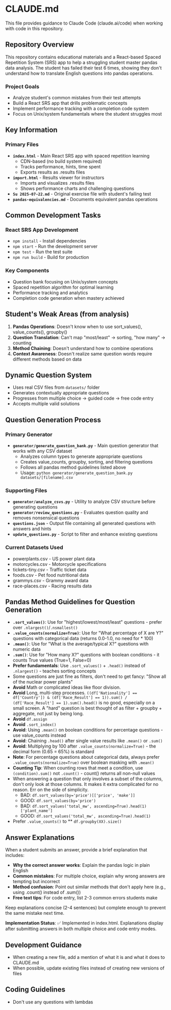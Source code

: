 # CLAUDE.md

This file provides guidance to Claude Code (claude.ai/code) when working with code in this repository.

## Repository Overview

This repository contains educational materials and a React-based Spaced Repetition System (SRS) app to help a struggling student master pandas data analysis. The student has failed their test 6 times, showing they don't understand how to translate English questions into pandas operations.

### Project Goals
- Analyze student's common mistakes from their test attempts
- Build a React SRS app that drills problematic concepts
- Implement performance tracking with a completion code system
- Focus on Unix/system fundamentals where the student struggles most

## Key Information

### Primary Files
- **`index.html`** - Main React SRS app with spaced repetition learning
  - CDN-based (no build system required)
  - Tracks performance, hints, time spent
  - Exports results as .results files
- **`import.html`** - Results viewer for instructors
  - Imports and visualizes .results files
  - Shows performance charts and challenging questions
- **`Su 2025-07-22.md`** - Original exercise file with student's failing test
- **`pandas-equivalencies.md`** - Documents equivalent pandas operations

## Common Development Tasks

### React SRS App Development
- `npm install` - Install dependencies
- `npm start` - Run the development server
- `npm test` - Run the test suite
- `npm run build` - Build for production

### Key Components
- Question bank focusing on Unix/system concepts
- Spaced repetition algorithm for optimal learning
- Performance tracking and analytics
- Completion code generation when mastery achieved

## Student's Weak Areas (from analysis)
1. **Pandas Operations**: Doesn't know when to use sort_values(), value_counts(), groupby()
2. **Question Translation**: Can't map "most/least" → sorting, "how many" → counting
3. **Method Chaining**: Doesn't understand how to combine operations
4. **Context Awareness**: Doesn't realize same question words require different methods based on data

## Dynamic Question System
- Uses real CSV files from `datasets/` folder
- Generates contextually appropriate questions
- Progresses from multiple choice → guided code → free code entry
- Accepts multiple valid solutions

## Question Generation Process

### Primary Generator
- **`generator/generate_question_bank.py`** - Main question generator that works with any CSV dataset
  - Analyzes column types to generate appropriate questions
  - Creates value_counts, groupby, sorting, and filtering questions
  - Follows all pandas method guidelines listed above
  - Usage: `python generator/generate_question_bank.py datasets/[filename].csv`

### Supporting Files
- **`generator/analyze_csvs.py`** - Utility to analyze CSV structure before generating questions
- **`generator/review_questions.py`** - Evaluates question quality and removes nonsensical questions
- **`questions.json`** - Output file containing all generated questions with answers and hints
- **`update_questions.py`** - Script to filter and enhance existing questions

### Current Datasets Used
- powerplants.csv - US power plant data
- motorcycles.csv - Motorcycle specifications  
- tickets-tiny.csv - Traffic ticket data
- foods.csv - Pet food nutritional data
- grammys.csv - Grammy award data
- race-places.csv - Racing results data

## Pandas Method Guidelines for Question Generation
- **`.sort_values()`**: Use for "highest/lowest/most/least" questions - prefer over `.nlargest()`/`.nsmallest()`
- **`.value_counts(normalize=True)`**: Use for "What percentage of X are Y?" questions with categorical data (returns 0.0-1.0, no need for * 100)
- **`.mean()`**: Use for "What is the average/typical X?" questions with numeric data  
- **`.sum()`**: Use for "How many X?" questions with boolean conditions - it counts True values (True=1, False=0)
- **Prefer fundamentals**: Use `.sort_values()` + `.head()` instead of `.nlargest()` - teaches sorting concepts
- Some questions are just fine as filters, don't need to get fancy: "Show all of the nuclear power plants"
- **Avoid** Math or complicated ideas like floor division.
- **Avoid** Long, multi-step processes. `((df['Nationality'] == df['Country']) & (df['Race_Result'] == 1)).sum() / (df['Race_Result'] == 1).sum().head()` is no good, especially on a small screen. A "hard" question is best thought of as filter + groupby + aggregate, not just by being long.
- **Avoid** `df.assign`
- **Avoid** `.sort_index()`
- **Avoid**: Using `.mean()` on boolean conditions for percentage questions - use value_counts instead
- **Avoid**: Chaining `.head()` after single value results like `.mean()` or `.sum()`
- **Avoid**: Multiplying by 100 after `.value_counts(normalize=True)` - the decimal form (0.65 = 65%) is standard
- **Note**: For percentage questions about categorical data, always prefer `.value_counts(normalize=True)` over boolean masking with `.mean()`
- **Counting Tip**: When counting rows that meet a condition, use `(condition).sum()` not `.count()` - count() returns all non-null values
- When answering a question that only involves a subset of the columns, don't only look at those columns. It makes it extra complicated for no reason. Err on the side of simplicity.
  - BAD: `df.sort_values(by='price')[['price', 'make']]`
  - GOOD: `df.sort_values(by='price')`
  - BAD: `df.sort_values('total_mw', ascending=True).head(1)['plant_name']`
  - GOOD: `df.sort_values('total_mw', ascending=True).head(1)`
- Prefer `.value_counts()` to **
`df.groupby(XX).size()`

## Answer Explanations
When a student submits an answer, provide a brief explanation that includes:
- **Why the correct answer works**: Explain the pandas logic in plain English
- **Common mistakes**: For multiple choice, explain why wrong answers are tempting but incorrect
- **Method confusion**: Point out similar methods that don't apply here (e.g., using .count() instead of .sum())
- **Free text tips**: For code entry, list 2-3 common errors students make

Keep explanations concise (2-4 sentences) but complete enough to prevent the same mistake next time.

**Implementation Status**: ✅ Implemented in index.html. Explanations display after submitting answers in both multiple choice and code entry modes.

## Development Guidance
- When creating a new file, add a mention of what it is and what it does to CLAUDE.md
- When possible, update existing files instead of creating new versions of files

## Coding Guidelines
- Don't use any questions with lambdas
